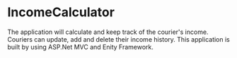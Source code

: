 # IncomeCalculator
The application will calculate and keep track of the courier's income. Couriers can update, add and delete their income history. 
This application is built by using ASP.Net MVC and Enity Framework. 
